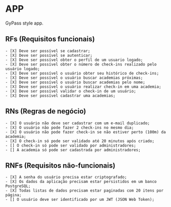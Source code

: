 # APP

GyPass style app.

## RFs (Requisitos funcionais)
    - [X] Deve ser possível se cadastrar;
    - [X] Deve ser possível se autenticar;
    - [X] Deve ser possível obter o perfil de um usuario logado;
    - [X] Deve ser possível obter o número de check-ins realizado pelo usuário logado;
    - [X] Deve ser possível o usuário obter seu histórico de check-ins;
    - [X] Deve ser possível o usuário buscar academias próximas;
    - [X] Deve ser possível o usuário buscar academias pelo nome;
    - [X] Deve ser possível o usuário realizar check-in em uma academia;
    - [X] Deve ser possível validar o check-in de um usuário;
    - [X] Deve ser possível cadastrar uma academias;

## RNs (Regras de negócio)
    - [X] O usuário não deve ser cadastrar com um e-mail duplicado;
    - [X] O usuário não pode fazer 2 check-ins no mesmo dia;
    - [X] O usuário não pode fazer check-in se não estiver perto (100m) da academia;
    - [X] O check-in só pode ser validado até 20 minutos após criado;
    - [] O check-in só pode ser validado por administradores;
    - [] A academia só pode ser cadastrada por administradores;

## RNFs (Requisitos não-funcionais)
    - [X] A senha do usuário precisa estar criptografado;
    - [X] Os dados da aplicação precisam estar persistidos em um banco PostgreSQL;
    - [X] Todas listas de dados precisam estar paginadas com 20 itens por página;
    - [] O usuário deve ser identificado por um JWT (JSON Web Token);

